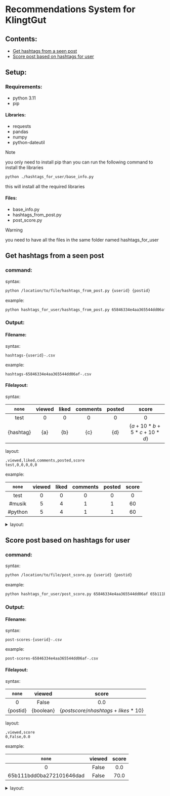 # Recommendations System for KlingtGut

## Contents:

* [Get hashtags from a seen post](#get-hashtags-from-a-seen-post)
* [Score post based on hashtags for user](#score-post-based-on-hashtags-for-user)

## Setup:

### Requirements:

* python 3.11
* pip

#### Libraries:

* requests
* pandas
* numpy
* python-dateutil

> [!NOTE]
> you only need to install pip than you can run the following command to install the libraries
> ```bash
> python ./hashtags_for_user/base_info.py
> ```
> this will install all the required libraries

#### Files:

* base_info.py
* hashtags_from_post.py
* post_score.py

> [!WARNING]
> you need to have all the files in the same folder named hashtags_for_user


## Get hashtags from a seen post

### command:

syntax:

```bash
python /location/to/file/hashtags_from_post.py {userid} {postid}
```

example:

```bash
python hashtags_for_user/hashtags_from_post.py 65846334e4aa365544dd06af 65b111bdd0ba272101646dad
```

### Output:

#### Filename:

syntax:

```csv
hashtags-{userid}-.csv
```

example:

```csv
hashtags-65846334e4aa365544dd06af-.csv
```

#### Filelayout:

syntax:

|`none`|viewed|liked|comments|posted|score|
|:---:|:---:|:---:|:---:|:---:|:---:|
|test|0|0|0|0|0|
|{hashtag}|{a}|{b}|{c}|{d}|{$`a + 10 * b + 5 * c + 10 * d`$}|

layout:

```csv
,viewed,liked,comments,posted,score
test,0,0,0,0,0
```

example:

|`none`|viewed|liked|comments|posted|score|
|:---:|:---:|:---:|:---:|:---:|:---:|
|test|0|0|0|0|0|
|#musik|5|4|1|1|60|
|#python|5|4|1|1|60|

<details>
<summary>layout:</summary>

```csv
,viewed,liked,comments,posted,score
test,0,0,0,0,0
#musik,5,4,1,1,60
#python,5,4,1,1,60
```

</details>

## Score post based on hashtags for user

### command:

syntax:

```bash
python /location/to/file/post_score.py {userid} {postid}
```

example:

```bash
python hashtags_for_user/post_score.py 65846334e4aa365544dd06af 65b111bdd0ba272101646dad
```

### Output:

#### Filename:

syntax:

```csv
post-scores-{userid}-.csv
```

example:

```csv
post-scores-65846334e4aa365544dd06af-.csv
```

#### Filelayout:

syntax:

|`none`|viewed|score|
|:---:|:---:|:---:|
|0|False|0.0|
|{postid}|{boolean}|{$`postscore / nhashtags + likes * 10`$}|

layout:

```csv
,viewed,score
0,False,0.0
```

example:

|`none`|viewed|score|
|:---:|:---:|:---:|
|0|False|0.0|
|65b111bdd0ba272101646dad|False|70.0|

<details>
<summary>layout:</summary>

```csv
,viewed,score
0,False,0.0
65b111bdd0ba272101646dad,False,70.0
```

</details>